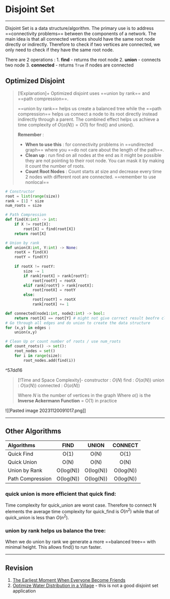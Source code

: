# Disjoint Set
---
Disjoint Set is a data structure/algorithm. The primary use is to address ==connectivity problems== between the components of a network. The main idea is that all connected vertices should have the same root node directly or indirectly. Therefore to check if two vertices are connected, we only need to check if they have the same root node.

There are 2 operations :
	1. **find** - returns the root node 
	2. **union** - connects two node 
	3. **connected** - returns `True` if nodes are connected 

## Optimized Disjoint 
>[!Explanation]+
>Optimized disjoint uses ==union by rank== and ==path compression==. 
>
>==union by rank== helps us create a balanced tree while the ==path compression== helps us connect a node to its root directly instead indirectly through a parent. The combined effect helps us achieve a time complexity of $O(\alpha(N)) = O(1)$ for find() and union().
>
>**Remember** : 
>	- **When to use this** : for connectivity problems in ==undirected graph== where you ==do not care about the length of the path==. 
>	- **Clean up** : run find on all nodes at the end as it might be possible they are not pointing to their root node. You can mask it by making it count the number of roots.
>	- **Count Root Nodes** : Count starts at size and decrease every time 2 nodes with different root are connected. ==remember to use nonlocal== 

```python 
# Constructor 
root = list(range(size))
rank = [1] * size
num_roots = size

# Path Compression
def find(X:int) -> int:
	if X != root[X]:
		root[X] = find(root[X])
	return root[X]

# Union by rank
def union(X:int, Y:int) -> None:
	rootX = find(X)
	rootY = find(Y)
	
	if rootX != rootY:
		size -= 1
		if rank[rootX] > rank[rootY]:
			root[rootY] = rootX
		elif rank[rootY] > rank[rootX]:
			root[rootX] = rootY
		else:
			root[rootY] = rootX
			rank[rootX] += 1

def connected(node1:int, node2:int) -> bool:
	return root[X] == root[Y] # might not give correct result beofre clean up 		
# Go through all edges and do union to create the data structure 
for (x,y) in edges :
	union(x,y)

# Clean Up or count number of roots / use num_roots
def count_roots() -> set():
	root_nodes = set()
	for i in range(size):
		root_nodes.add(find(i))
```

^57dd16

>[!Time and Space Complexity]-
>constructor : $O(N)$
>find : $O(\alpha(N))$
>union : $O(\alpha(N))$
>connected : $O(\alpha(N))$
>
>Where $N$ is the number of vertices in the graph 
>Where $\alpha()$ is the **Inverse Ackermann Function** = O(1) in practice

![[Pasted image 20231120091017.png]]

---
## Other Algorithms 

| Algorithms       |   FIND    |   UNION   |  CONNECT  |
|:---------------- |:---------:|:---------:|:---------:|
| Quick Find       |   O(1)    |   O(N)    |   O(1)    |
| Quick Union      |   O(N)    |   O(N)    |   O(N)    |
| Union by Rank    | O(log(N)) | O(log(N)) | O(log(N)) |
| Path Compression | O(log(N)) | O(log(N)) | O(log(N)) |

### quick union is more efficient that quick find:
Time complexity for quick_union are worst case. Therefore to connect N elements the average time complexity for quick_find is $O(n^2)$ while that of quick_union is less than $O(n^2)$.

### union by rank helps us balance the tree:
When we do union by rank we generate a more ==balanced tree== with minimal height. This allows find() to run faster. 

---
## Revision
1. [The Earliest Moment When Everyone Become Friends](https://leetcode.com/explore/featured/card/graph/618/disjoint-set/3912/) 
2. [Optimize Water Distribution in a Village](https://leetcode.com/explore/featured/card/graph/618/disjoint-set/3916/) - this is not a good disjoint set application